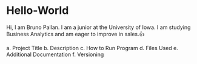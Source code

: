 # Hello-World
Hi, I am Bruno Pallan. I am a junior at the University of Iowa. I am studying Business Analytics and am eager to improve in sales.👍

a. Project Title
b. Description
c. How to Run Program
d. Files Used
e. Additional Documentation
f. Versioning
